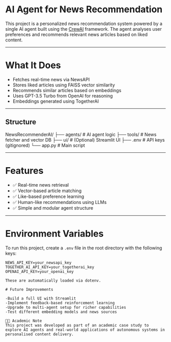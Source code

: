 # AI Agent for News Recommendation

This project is a personalized news recommendation system powered by a single AI agent built using the [CrewAI](https://github.com/joaomdmoura/crewai) framework. The agent analyses user preferences and recommends relevant news articles based on liked content.

---

# What It Does

- Fetches real-time news via NewsAPI
- Stores liked articles using FAISS vector similarity
- Recommends similar articles based on embeddings
- Uses GPT-3.5 Turbo from OpenAI for reasoning
- Embeddings generated using TogetherAI

---

##  Structure

NewsRecommenderAI/
├── agents/ # AI agent logic
├── tools/ # News fetcher and vector DB
├── ui/ # (Optional) Streamlit UI
├── .env # API keys (gitignored)
└── app.py # Main script


---

# Features

- ✅ Real-time news retrieval
- ✅ Vector-based article matching
- ✅ Like-based preference learning
- ✅ Human-like recommendations using LLMs
- ✅ Simple and modular agent structure

---

# Environment Variables

To run this project, create a `.env` file in the root directory with the following keys:

```env
NEWS_API_KEY=your_newsapi_key
TOGETHER_AI_API_KEY=your_togetherai_key
OPENAI_API_KEY=your_openai_key

These are automatically loaded via dotenv.

# Future Improvements

-Build a full UI with Streamlit
-Implement feedback-based reinforcement learning
-Upgrade to multi-agent setup for richer capabilities
-Test different embedding models and news sources

👩‍🏫 Academic Note
This project was developed as part of an academic case study to explore AI agents and real-world applications of autonomous systems in personalised content delivery.




